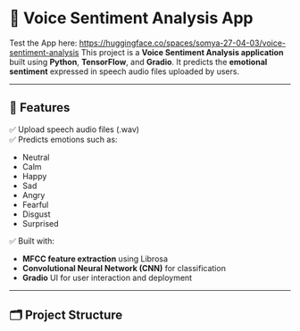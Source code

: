 # 🎤 Voice Sentiment Analysis App
Test the App here: https://huggingface.co/spaces/somya-27-04-03/voice-sentiment-analysis
This project is a **Voice Sentiment Analysis application** built using **Python**, **TensorFlow**, and **Gradio**. It predicts the **emotional sentiment** expressed in speech audio files uploaded by users.

---

## 🚀 **Features**

✅ Upload speech audio files (.wav)  
✅ Predicts emotions such as: 
- Neutral
- Calm
- Happy
- Sad
- Angry
- Fearful
- Disgust
- Surprised

✅ Built with:
- **MFCC feature extraction** using Librosa
- **Convolutional Neural Network (CNN)** for classification
- **Gradio** UI for user interaction and deployment

---

## 🗂 **Project Structure**

